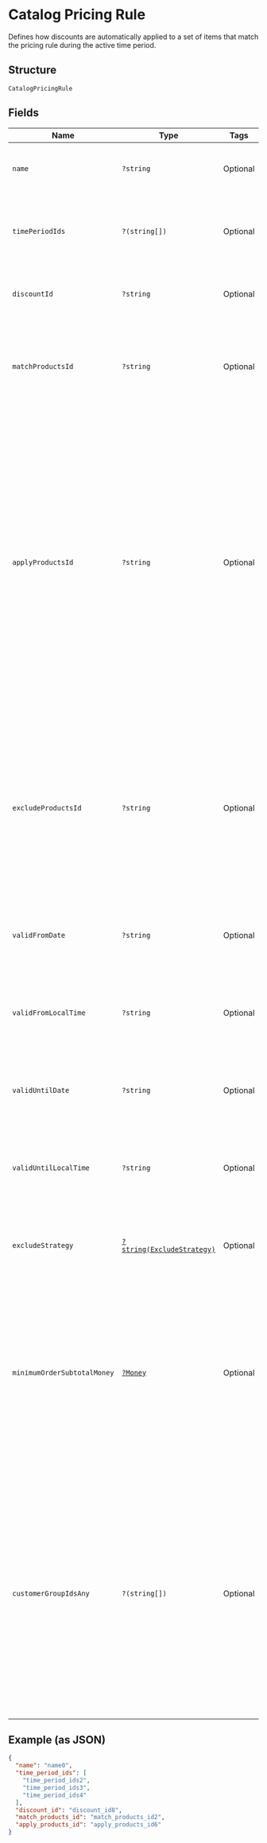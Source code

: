 
# Catalog Pricing Rule

Defines how discounts are automatically applied to a set of items that match the pricing rule
during the active time period.

## Structure

`CatalogPricingRule`

## Fields

| Name | Type | Tags | Description | Getter | Setter |
|  --- | --- | --- | --- | --- | --- |
| `name` | `?string` | Optional | User-defined name for the pricing rule. For example, "Buy one get one<br>free" or "10% off". | getName(): ?string | setName(?string name): void |
| `timePeriodIds` | `?(string[])` | Optional | A list of unique IDs for the catalog time periods when<br>this pricing rule is in effect. If left unset, the pricing rule is always<br>in effect. | getTimePeriodIds(): ?array | setTimePeriodIds(?array timePeriodIds): void |
| `discountId` | `?string` | Optional | Unique ID for the `CatalogDiscount` to take off<br>the price of all matched items. | getDiscountId(): ?string | setDiscountId(?string discountId): void |
| `matchProductsId` | `?string` | Optional | Unique ID for the `CatalogProductSet` that will be matched by this rule. A match rule<br>matches within the entire cart, and can match multiple times. This field will always be set. | getMatchProductsId(): ?string | setMatchProductsId(?string matchProductsId): void |
| `applyProductsId` | `?string` | Optional | __Deprecated__: Please use the `exclude_products_id` field to apply<br>an exclude set instead. Exclude sets allow better control over quantity<br>ranges and offer more flexibility for which matched items receive a discount.<br><br>`CatalogProductSet` to apply the pricing to.<br>An apply rule matches within the subset of the cart that fits the match rules (the match set).<br>An apply rule can only match once in the match set.<br>If not supplied, the pricing will be applied to all products in the match set.<br>Other products retain their base price, or a price generated by other rules. | getApplyProductsId(): ?string | setApplyProductsId(?string applyProductsId): void |
| `excludeProductsId` | `?string` | Optional | `CatalogProductSet` to exclude from the pricing rule.<br>An exclude rule matches within the subset of the cart that fits the match rules (the match set).<br>An exclude rule can only match once in the match set.<br>If not supplied, the pricing will be applied to all products in the match set.<br>Other products retain their base price, or a price generated by other rules. | getExcludeProductsId(): ?string | setExcludeProductsId(?string excludeProductsId): void |
| `validFromDate` | `?string` | Optional | Represents the date the Pricing Rule is valid from. Represented in RFC 3339 full-date format (YYYY-MM-DD). | getValidFromDate(): ?string | setValidFromDate(?string validFromDate): void |
| `validFromLocalTime` | `?string` | Optional | Represents the local time the pricing rule should be valid from. Represented in RFC 3339 partial-time format<br>(HH:MM:SS). Partial seconds will be truncated. | getValidFromLocalTime(): ?string | setValidFromLocalTime(?string validFromLocalTime): void |
| `validUntilDate` | `?string` | Optional | Represents the date the Pricing Rule is valid until. Represented in RFC 3339 full-date format (YYYY-MM-DD). | getValidUntilDate(): ?string | setValidUntilDate(?string validUntilDate): void |
| `validUntilLocalTime` | `?string` | Optional | Represents the local time the pricing rule should be valid until. Represented in RFC 3339 partial-time format<br>(HH:MM:SS). Partial seconds will be truncated. | getValidUntilLocalTime(): ?string | setValidUntilLocalTime(?string validUntilLocalTime): void |
| `excludeStrategy` | [`?string(ExcludeStrategy)`](../../doc/models/exclude-strategy.md) | Optional | Indicates which products matched by a CatalogPricingRule<br>will be excluded if the pricing rule uses an exclude set. | getExcludeStrategy(): ?string | setExcludeStrategy(?string excludeStrategy): void |
| `minimumOrderSubtotalMoney` | [`?Money`](../../doc/models/money.md) | Optional | Represents an amount of money. `Money` fields can be signed or unsigned.<br>Fields that do not explicitly define whether they are signed or unsigned are<br>considered unsigned and can only hold positive amounts. For signed fields, the<br>sign of the value indicates the purpose of the money transfer. See<br>[Working with Monetary Amounts](https://developer.squareup.com/docs/build-basics/working-with-monetary-amounts)<br>for more information. | getMinimumOrderSubtotalMoney(): ?Money | setMinimumOrderSubtotalMoney(?Money minimumOrderSubtotalMoney): void |
| `customerGroupIdsAny` | `?(string[])` | Optional | A list of IDs of customer groups, the members of which are eligible for discounts specified in this pricing rule.<br>Notice that a group ID is generated by the Customers API.<br>If this field is not set, the specified discount applies to matched products sold to anyone whether the buyer<br>has a customer profile created or not. If this `customer_group_ids_any` field is set, the specified discount<br>applies only to matched products sold to customers belonging to the specified customer groups. | getCustomerGroupIdsAny(): ?array | setCustomerGroupIdsAny(?array customerGroupIdsAny): void |

## Example (as JSON)

```json
{
  "name": "name0",
  "time_period_ids": [
    "time_period_ids2",
    "time_period_ids3",
    "time_period_ids4"
  ],
  "discount_id": "discount_id8",
  "match_products_id": "match_products_id2",
  "apply_products_id": "apply_products_id6"
}
```

